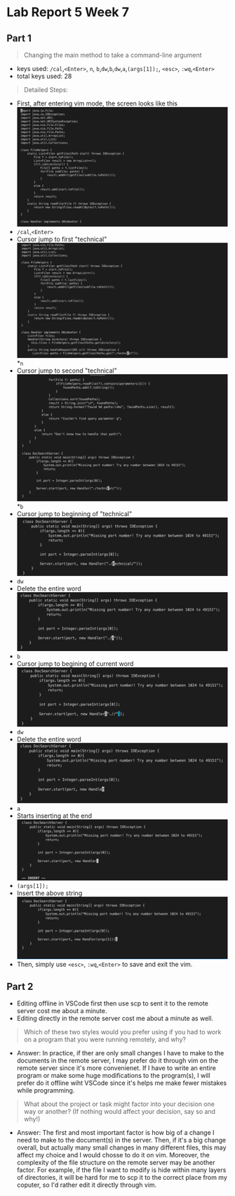 # Lab Report 5 Week 7
## Part 1
> Changing the main method to take a command-line argument
* keys used: `/cal`,`<Enter>`, `n`, `b`,`dw`,`b`,`dw`,`a`,`(args[1]);`, `<esc>`, `:wq`,`<Enter>`
* total keys used: 28

> Detailed Steps:
* First, after entering vim mode, the screen looks like this
![pic1](LabReport5Pic/1.png)
* `/cal`,`<Enter>`
* Cursor jump to first "technical"
![pic2](LabReport5Pic/2.png)
*`n`
* Cursor jump to second "technical"
![pic3](LabReport5Pic/3.png)
*`b`
* Cursor jump to beginning of "technical"
![pic4](LabReport5Pic/4.png)
* `dw`
* Delete the entire word
![pic5](LabReport5Pic/5.png)
* `b`
* Cursor jump to begining of current word
![pic6](LabReport5Pic/6.png)
* `dw`
* Delete the entire word
![pic7](LabReport5Pic/7.png)
* `a`
* Starts inserting at the end
![pic8](LabReport5Pic/8.png)
* `(args[1]);`
* Insert the above string
![pic9](LabReport5Pic/9.png)
* Then, simply use `<esc>`, `:wq`,`<Enter>` to save and exit the vim.

## Part 2
* Editing offline in VSCode first then use scp to sent it to the remote server cost me about a minute.
* Editing directly in the remote server cost me about a minute as well.
> Which of these two styles would you prefer using if you had to work on a program that you were running remotely, and why?

* Answer: In practice, if ther are only small changes I have to make to the documents in the remote server, I may prefer do it through vim on the remote server since it's more convenienet. If I have to write an entire program or make some huge modifications to the program(s), I will prefer do it offline wiht VSCode since it's helps me make fewer mistakes while programming.

> What about the project or task might factor into your decision one way or another? (If nothing would affect your decision, say so and why!)

* Answer: The first and most important factor is how big of a change I need to make to the document(s) in the server. Then, if it's a big change overall, but actually many small changes in many different files, this may affect my choice and I would chosse to do it on vim. Moreover, the complexity of the file structure on the remote server may be another factor. For example, if the file I want to modify is hide within many layers of directories, it will be hard for me to scp it to the correct place from my coputer, so I'd rather edit it directly through vim.